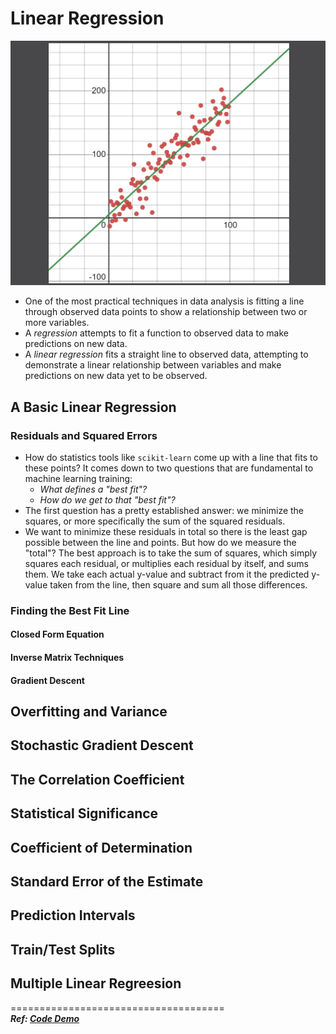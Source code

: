 # Linear Regression

![linear_reg_example.png](resouces/linear_reg_example.png)

- One of the most practical techniques in data analysis is fitting a line through observed data points to show a
  relationship between two or more variables.
- A _regression_ attempts to fit a function to observed data to make predictions on new data.
- A _linear regression_ fits a straight line to observed data, attempting to demonstrate a linear relationship between
  variables and make predictions on new data yet to be observed.

## A Basic Linear Regression

### Residuals and Squared Errors

- How do statistics tools like `scikit-learn` come up with a line that fits to these points? It comes down to two
  questions that are fundamental to machine learning training:
    - _What defines a "best fit"?_
    - _How do we get to that "best fit"?_
- The first question has a pretty established answer: we minimize the squares, or more specifically the sum of the
  squared residuals.
- We want to minimize these residuals in total so there is the least gap possible between the line and points. But how
  do we measure the "total"? The best approach is to take the sum of squares, which simply squares each residual, or
  multiplies each residual by itself, and sums them. We take each actual y-value and subtract from it the predicted
  y-value taken from the line, then square and sum all those differences.

### Finding the Best Fit Line

#### Closed Form Equation

#### Inverse Matrix Techniques

#### Gradient Descent

## Overfitting and Variance

## Stochastic Gradient Descent

## The Correlation Coefficient

## Statistical Significance

## Coefficient of Determination

## Standard Error of the Estimate

## Prediction Intervals

## Train/Test Splits

## Multiple Linear Regreesion

===================================== <br />
**_Ref: [Code Demo](chapter5.py)_**